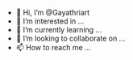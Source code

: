- 👋 Hi, I’m @Gayathriart
- 👀 I’m interested in ...
- 🌱 I’m currently learning ...
- 💞️ I’m looking to collaborate on ...
- 📫 How to reach me ...

<!---
Gayathriart/Gayathriart is a ✨ special ✨ repository because its `README.md` (this file) appears on your GitHub profile.
You can click the Preview link to take a look at your changes.
--->
